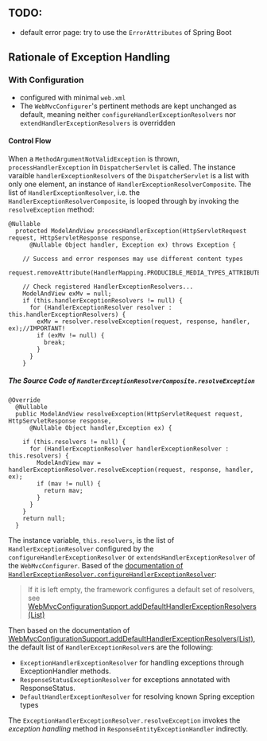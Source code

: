 ## TODO:
* default error page: try to use the `ErrorAttributes` of Spring Boot

## Rationale of Exception Handling
### With Configuration

* configured with minimal `web.xml`
* The `WebMvcConfigurer`'s pertinent methods are kept unchanged as default, meaning neither `configureHandlerExceptionResolvers` nor `extendHandlerExceptionResolvers` is overridden

#### Control Flow
When a `MethodArgumentNotValidException` is thrown, `processHandlerException` in `DispatcherServlet` is called. The instance varaible `handlerExceptionResolvers` of the `DispatcherServlet` is a list with only one element, an instance of `HandlerExceptionResolverComposite`. The list of `HandlerExceptionResolver`, i.e. the `HandlerExceptionResolverComposite`, is looped through by invoking the `resolveException` method:

```
@Nullable
  protected ModelAndView processHandlerException(HttpServletRequest request, HttpServletResponse response,
      @Nullable Object handler, Exception ex) throws Exception {

    // Success and error responses may use different content types
    request.removeAttribute(HandlerMapping.PRODUCIBLE_MEDIA_TYPES_ATTRIBUTE);

    // Check registered HandlerExceptionResolvers...
    ModelAndView exMv = null;
    if (this.handlerExceptionResolvers != null) {
      for (HandlerExceptionResolver resolver : this.handlerExceptionResolvers) {
        exMv = resolver.resolveException(request, response, handler, ex);//IMPORTANT!
        if (exMv != null) {
          break;
        }
      }
    }
```    

##### The Source Code of `HandlerExceptionResolverComposite.resolveException`

```
@Override
  @Nullable
  public ModelAndView resolveException(HttpServletRequest request, HttpServletResponse response,
      @Nullable Object handler,Exception ex) {

    if (this.resolvers != null) {
      for (HandlerExceptionResolver handlerExceptionResolver : this.resolvers) {
        ModelAndView mav = handlerExceptionResolver.resolveException(request, response, handler, ex);
        if (mav != null) {
          return mav;
        }
      }
    }
    return null;
  }
```
The instance variable, `this.resolvers`, is the list of `HandlerExceptionResolver` configured by the `configureHandlerExceptionResolver` or `extendsHandlerExceptionResolver` of the `WebMvcConfigurer`. Based of the [documentation of `HandlerExceptionResolver.configureHandlerExceptionResolver`](https://docs.spring.io/spring-framework/docs/current/javadoc-api/org/springframework/web/servlet/config/annotation/WebMvcConfigurer.html#configureHandlerExceptionResolvers-java.util.List-):

> If it is left empty, the framework configures a default set of resolvers, see [WebMvcConfigurationSupport.addDefaultHandlerExceptionResolvers(List)](https://docs.spring.io/spring-framework/docs/current/javadoc-api/org/springframework/web/servlet/config/annotation/WebMvcConfigurationSupport.html#addDefaultHandlerExceptionResolvers-java.util.List-)

Then based on the documentation of [WebMvcConfigurationSupport.addDefaultHandlerExceptionResolvers(List)](https://docs.spring.io/spring-framework/docs/current/javadoc-api/org/springframework/web/servlet/config/annotation/WebMvcConfigurationSupport.html#addDefaultHandlerExceptionResolvers-java.util.List-), the default list of `HandlerExceptionResolver`s are the following:

* `ExceptionHandlerExceptionResolver` for handling exceptions through ExceptionHandler methods.
* `ResponseStatusExceptionResolver` for exceptions annotated with ResponseStatus.
* `DefaultHandlerExceptionResolver` for resolving known Spring exception types

The `ExceptionHandlerExceptionResolver.resolveException` invokes the *exception handling* method in `ResponseEntityExceptionHandler` indirectly.




